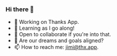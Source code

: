 ### Hi there 👋

<!--
**vbylen/vbylen** is a ✨ _special_ ✨ repository because its `README.md` (this file) appears on your GitHub profile.

Here are some ideas to get you started:
-->

- 🔭 Working on Thanks App.
- 🌱 Learning as I go along!
- 👯 Open to collaborate if you're into that.
- 💬 Are our dreams and goals aligned?
- 📫 How to reach me: jimi@thx.app.

